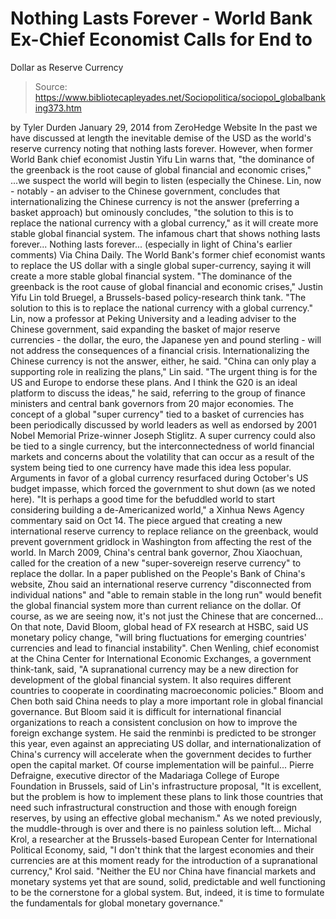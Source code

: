 # Nothing Lasts Forever - World Bank Ex-Chief Economist Calls for End to 
Dollar as Reserve Currency

> Source: https://www.bibliotecapleyades.net/Sociopolitica/sociopol_globalbanking373.htm

by Tyler Durden
January 29, 2014
from
ZeroHedge Website
In the past we have discussed at length the
inevitable demise of the USD as the world's reserve currency noting that
nothing lasts forever.
However, when former World Bank chief economist
Justin Yifu Lin warns that,
"the
dominance of the greenback is the root cause of global financial and
economic crises,"
...we suspect the world will begin to listen
(especially the Chinese. Lin, now - notably - an adviser to the Chinese
government, concludes that internationalizing the Chinese currency is not
the answer (preferring a basket approach) but ominously concludes,
"the solution to this is to
replace the national currency with a
global currency," as it will create more stable global financial system.
The infamous chart that shows nothing lasts
forever... Nothing lasts forever... (especially
in light of China's earlier comments)
Via China Daily.
The World Bank's
former chief economist wants to replace the US dollar with a single global
super-currency, saying it will create a more stable global financial system.
"The
dominance of the greenback is the root cause of global financial and
economic crises," Justin Yifu Lin told Bruegel, a Brussels-based
policy-research think tank.
"The solution to this is to replace the
national currency with a global currency."
Lin, now a professor at Peking University and a
leading adviser to the Chinese government, said expanding the basket of
major reserve currencies - the dollar, the euro, the Japanese yen and pound
sterling - will not address the consequences of a financial crisis.
Internationalizing the Chinese currency is not
the answer, either, he said.
"China can
only play a supporting role in realizing the plans," Lin said.
"The urgent thing is for the US and Europe
to endorse these plans. And I think the G20 is an ideal platform to
discuss the ideas," he said, referring to the group of finance ministers
and central bank governors from 20 major economies.
The concept of
a global "super currency" tied to a basket of currencies has been
periodically discussed by world leaders as well as endorsed by 2001 Nobel
Memorial Prize-winner Joseph Stiglitz.
A super currency could also be tied to a single
currency, but the interconnectedness of world financial markets and concerns
about the volatility that can occur as a result of the system being tied to
one currency have made this idea less popular.
Arguments in favor of a global currency
resurfaced during October's US budget impasse, which forced the government
to shut down
(as we noted here).
"It is
perhaps a good time for the befuddled world to start considering
building a de-Americanized world," a Xinhua News Agency
commentary said on Oct 14.
The piece argued that creating a new
international reserve currency to replace reliance on the greenback, would
prevent government gridlock in Washington from affecting the rest of the
world.
In March 2009, China's central bank governor,
Zhou Xiaochuan, called for the creation of a new "super-sovereign reserve
currency" to replace the dollar.
In a paper published on the
People's Bank of China's website, Zhou said an international reserve
currency "disconnected from individual nations" and "able to remain stable
in the long run" would benefit the global
financial system more than current reliance on the dollar.
Of course, as we are seeing now, it's not just
the Chinese that are concerned...
On that note, David Bloom, global head of
FX research at HSBC, said US monetary
policy change,
"will bring
fluctuations for emerging countries' currencies and lead to financial
instability".
Chen Wenling, chief economist at the China
Center for International Economic Exchanges, a government think-tank, said,
"A
supranational currency may be a new direction for development of the
global financial system. It also requires different countries
to cooperate in coordinating macroeconomic policies."
Bloom and Chen both said
China needs to play a more important role
in global financial governance.
But Bloom said it is difficult for international
financial organizations to reach a consistent conclusion on how to improve
the foreign exchange system. He said the renminbi is predicted to be
stronger this year, even against an appreciating US dollar, and
internationalization of China's currency
will accelerate when the government decides to further open the capital
market.
Of course implementation will be painful...
Pierre Defraigne, executive director of the
Madariaga College of Europe Foundation in Brussels, said of Lin's
infrastructure proposal,
"It is excellent, but
the problem is how to implement these
plans to link those countries that need such infrastructural
construction and those with enough foreign reserves, by using an
effective global mechanism."
As we noted previously, the muddle-through is
over and there is no painless solution left...
Michal Krol, a researcher at the Brussels-based
European Center for International Political Economy, said,
"I don't
think that the largest economies and their currencies are at this moment
ready for the introduction of a supranational currency," Krol
said.
"Neither the EU nor China have financial
markets and monetary systems yet that are sound, solid, predictable and
well functioning to be the cornerstone for a global system.
But, indeed, it is time to formulate
the fundamentals for global monetary governance."
